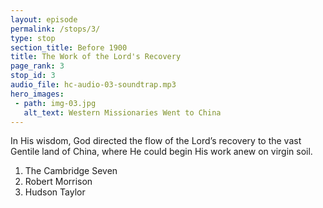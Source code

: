 ```yaml
---
layout: episode
permalink: /stops/3/
type: stop
section_title: Before 1900
title: The Work of the Lord's Recovery
page_rank: 3
stop_id: 3
audio_file: hc-audio-03-soundtrap.mp3
hero_images:
 - path: img-03.jpg
   alt_text: Western Missionaries Went to China
---
```


In His wisdom, God directed the flow of the Lord’s recovery to the vast Gentile land of China, where He could begin His work anew on virgin soil.

1. The Cambridge Seven
2. Robert Morrison
3. Hudson Taylor

<!--
title: 主恢復的工作
神在祂的知慧中指引主的恢復流到中國這塊外邦之地。祂在這塊處女地開始新的工作。

1. 劍橋七傑
2. 馬禮遜
3. 戴德生
-->

<!--- TRANSCRIPT
In His wisdom, God directed the flow of the Lord’s recovery to the vast Gentile land of China, where He could begin His work anew on virgin soil. Here, free from the complexities and divisions that had marred the Western world, the Lord's recovery had a way to flow on and flourish.

神在祂的知慧中指引主的恢復流到中國這塊外邦之地。祂在這塊處女地開始新的工作。主的恢復遠離了破壞西方世界的種種分裂，且得著一條路來湧流直到興旺起來。
-->